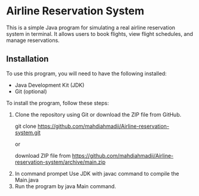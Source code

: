 # <!DOCTYPE html>
<html>
<head>
</head>
<body>
 <h1>Airline Reservation System</h1>
 

 <p>This is a simple Java program for simulating a real airline reservation system in terminal. It allows users to book flights, view flight schedules, and manage reservations.</p>

 <h2>Installation</h2>

 <p>To use this program, you will need to have the following installed:</p>

 <ul>
  <li>Java Development Kit (JDK)</li>
  <li>Git (optional)</li>
 </ul>

 <p>To install the program, follow these steps:</p>

 <ol>
  <li>Clone the repository using Git or download the ZIP file from GitHub.</li>
  
   git clone https://github.com/mahdiahmadii/Airline-reservation-system.git
  
   or
  
   download ZIP file from https://github.com/mahdiahmadii/Airline-reservation-system/archive/main.zip
 <o2>
  <li>In command prompet Use JDK with javac command to compile the Main.java </li>
  
 <o3>
  <li>Run the program by java Main command.</li>
  

  
